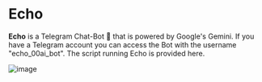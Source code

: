 # Echo

**Echo** is a Telegram Chat-Bot 🤖 that is powered by Google's Gemini. If you have a Telegram account you can access the Bot with the username "echo_00ai_bot". The script running Echo is provided here.

![image](https://github.com/user-attachments/assets/e2475841-efb9-4daf-a57d-6863e94ddab9)
